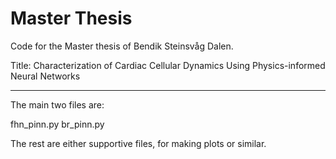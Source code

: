# Master Thesis

Code for the Master thesis of Bendik Steinsvåg Dalen.

Title: Characterization of Cardiac Cellular Dynamics Using Physics-informed Neural Networks
__________________________________________________________________________________________________

The main two files are:

fhn_pinn.py
br_pinn.py

The rest are either supportive files, for making plots or similar.

